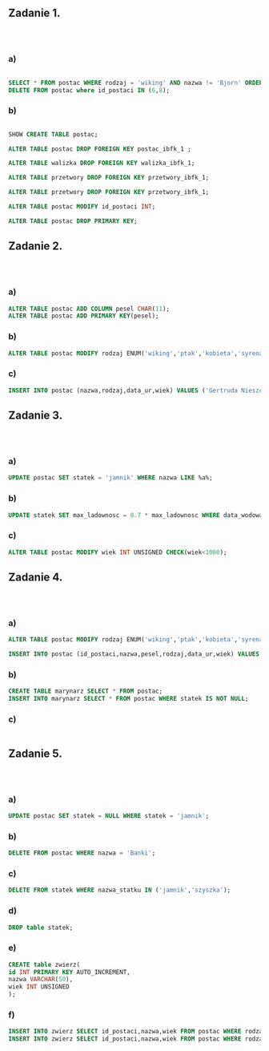 ## Zadanie 1. <p>&nbsp;</p>

### a)
```sql

SELECT * FROM postac WHERE rodzaj = 'wiking' AND nazwa != 'Bjorn' ORDER BY wiek ASC;
DELETE FROM postac where id_postaci IN (6,8);

```

### b)

```sql

SHOW CREATE TABLE postac;

ALTER TABLE postac DROP FOREIGN KEY postac_ibfk_1 ;

ALTER TABLE walizka DROP FOREIGN KEY walizka_ibfk_1;

ALTER TABLE przetwory DROP FOREIGN KEY przetwory_ibfk_1;

ALTER TABLE przetwory DROP FOREIGN KEY przetwory_ibfk_1;

ALTER TABLE postac MODIFY id_postaci INT;

ALTER TABLE postac DROP PRIMARY KEY;

```



## Zadanie 2. <p>&nbsp;</p>

### a)
```sql
ALTER TABLE postac ADD COLUMN pesel CHAR(11);
ALTER TABLE postac ADD PRIMARY KEY(pesel);
```
### b)

```sql
ALTER TABLE postac MODIFY rodzaj ENUM('wiking','ptak','kobieta','syrena');
```

### c)

```sql
INSERT INTO postac (nazwa,rodzaj,data_ur,wiek) VALUES ('Gertruda Nieszczera','syrena','1299-03-02',283)
```
## Zadanie 3. <p>&nbsp;</p>

### a)
```sql
UPDATE postac SET statek = 'jamnik' WHERE nazwa LIKE %a%;
```
### b)

```sql
UPDATE statek SET max_ladownosc = 0.7 * max_ladownosc WHERE data_wodowania >= '1901-01-01' AND data_wodowania <= '2000-12-31';
```

### c)

```sql
ALTER TABLE postac MODIFY wiek INT UNSIGNED CHECK(wiek<1000);
```

## Zadanie 4. <p>&nbsp;</p>

### a)
```sql
ALTER TABLE postac MODIFY rodzaj ENUM('wiking','ptak','kobieta','syrena','waz');

INSERT INTO postac (id_postaci,nazwa,pesel,rodzaj,data_ur,wiek) VALUES (96,'Loko','1111111151515','waz','1541-03-15',41);

```
### b)

```sql
CREATE TABLE marynarz SELECT * FROM postac;
INSERT INTO marynarz SELECT * FROM postac WHERE statek IS NOT NULL;
```

### c)

```sql

```

## Zadanie 5. <p>&nbsp;</p>

### a)
```sql
UPDATE postac SET statek = NULL WHERE statek = 'jamnik';
```
### b)

```sql
DELETE FROM postac WHERE nazwa = 'Banki';
```

### c)

```sql
DELETE FROM statek WHERE nazwa_statku IN ('jamnik','szyszka');
```
### d)
```sql
DROP table statek;
```
### e)

```sql
CREATE table zwierz(
id INT PRIMARY KEY AUTO_INCREMENT,
nazwa VARCHAR(50),
wiek INT UNSIGNED
);
```

### f)

```sql
INSERT INTO zwierz SELECT id_postaci,nazwa,wiek FROM postac WHERE rodzaj = 'ptak';
INSERT INTO zwierz SELECT id_postaci,nazwa,wiek FROM postac WHERE rodzaj = 'waz';
```
